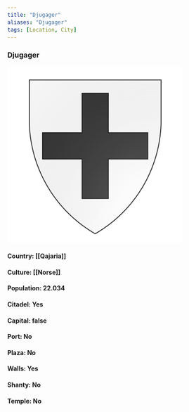 ```yaml
---
title: "Djugager"
aliases: "Djugager"
tags: [Location, City]
---
```

### Djugager
![](attachment/9cc5c628f390039d3c43fad17d6037a6.svg)

#### Country: [[Qajaria]]

#### Culture: [[Norse]]

#### Population: 22.034

#### Citadel: Yes

#### Capital: false

#### Port: No

#### Plaza: No

#### Walls: Yes

#### Shanty: No

#### Temple: No


